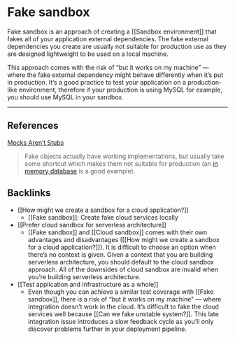 # Fake sandbox
Fake sandbox is an approach of creating a [[Sandbox environment]] that fakes all of your application external dependencies. The fake external dependencies you create are usually not suitable for production use as they are designed lightweight to be used on a local machine.

This approach comes with the risk of “but it works on my machine” — where the fake external dependency might behave differently when it’s put in production. It’s a good practice to test your application on a production-like environment, therefore if your production is using MySQL for example, you should use MySQL in your sandbox.

---
## References
[Mocks Aren’t Stubs](https://martinfowler.com/articles/mocksArentStubs.html)
> Fake objects actually have working implementations, but usually take some shortcut which makes them not suitable for production (an  [in memory database](https://martinfowler.com/bliki/InMemoryTestDatabase.html)  is a good example).

## Backlinks
* [[How might we create a sandbox for a cloud application?]]
	* [[Fake sandbox]]: Create fake cloud services locally
* [[Prefer cloud sandbox for serverless architecture]]
	* [[Fake sandbox]] and [[Cloud sandbox]] comes with their own advantages and disadvantages ([[How might we create a sandbox for a cloud application?]]). It is difficult to choose an option when there’s no context is given. Given a context that you are building serverless architecture, you should default to the cloud sandbox approach. All of the downsides of cloud sandbox are invalid when you’re building serverless architecture.
* [[Test application and infrastructure as a whole]]
	* Even though you can achieve a similar test coverage with [[Fake sandbox]], there is a risk of “but it works on my machine” — where integration doesn’t work in the cloud. It’s difficult to fake the cloud services well because [[Can we fake unstable system?]]. This late integration issue introduces a slow feedback cycle as you’ll only discover problems further in your deployment pipeline.

<!-- #evergreen #test -->

<!-- {BearID:CD1514C4-4645-4415-A07B-1F0A08D2645F-1543-0000965594DD9AFF} -->
